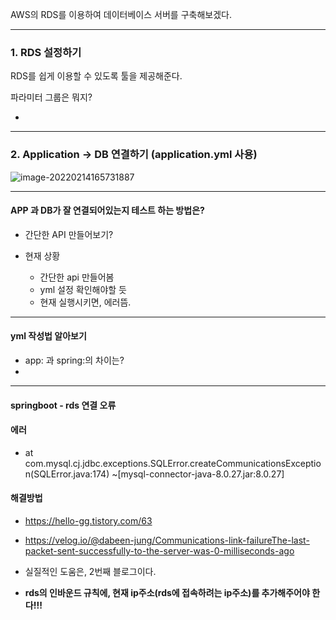 AWS의 RDS를 이용하여 데이터베이스 서버를 구축해보겠다.

---

### 1. RDS 설정하기

RDS를 쉽게 이용할 수 있도록 툴을 제공해준다.



파라미터 그룹은 뭐지?

- 



---

### 2. Application -> DB 연결하기 (application.yml 사용)

![image-20220214165731887](C:\Users\4545a\AppData\Roaming\Typora\typora-user-images\image-20220214165731887.png)

---

#### APP 과 DB가 잘 연결되어있는지 테스트 하는 방법은?

- 간단한 API 만들어보기?



- 현재 상황
  - 간단한 api 만들어봄
  - yml 설정 확인해야할 듯
  - 현재 실행시키면, 에러뜸.



---

#### yml 작성법 알아보기

- app: 과 spring:의 차이는?
- 



---

#### springboot - rds 연결 오류

#### 에러

- at com.mysql.cj.jdbc.exceptions.SQLError.createCommunicationsException(SQLError.java:174) ~[mysql-connector-java-8.0.27.jar:8.0.27]



#### 해결방법

- https://hello-gg.tistory.com/63

- https://velog.io/@dabeen-jung/Communications-link-failureThe-last-packet-sent-successfully-to-the-server-was-0-milliseconds-ago
- 실질적인 도움은, 2번째 블로그이다.
- **rds의 인바운드 규칙에, 현재 ip주소(rds에 접속하려는 ip주소)를 추가해주어야 한다!!!**

